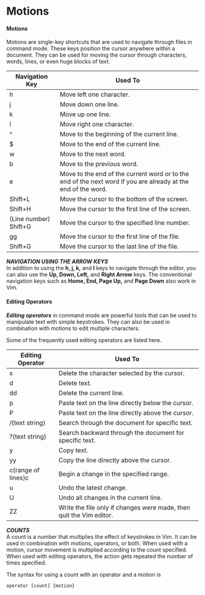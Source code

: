 # Motions

#### Motions

Motions are single-key shortcuts that are used to navigate through files in command mode. These keys position the cursor anywhere within a document. They can be used for moving the cursor through characters, words, lines, or even huge blocks of text.

Navigation Key | Used To
------- | -------
h | Move left one character.
j | Move down one line.
k | Move up one line.
l | Move right one character.
^ | Move to the beginning of the current line.
$ | Move to the end of the current line.
w | Move to the next word.
b | Move to the previous word.
e | Move to the end of the current word or to the end of the next word if you are already at the end of the word.
Shift+L | Move the cursor to the bottom of the screen.
Shift+H | Move the cursor to the first line of the screen.
(Line number) Shift+G | Move the cursor to the specified line number.
gg | Move the cursor to the first line of the file.
Shift+G | Move the cursor to the last line of the file.

**_NAVIGATION USING THE ARROW KEYS_**  
In addition to using the **h, j, k,** and **l** keys to navigate through the editor, you can also use the **Up, Down, Left,** and **Right Arrow** keys. The conventional navigation keys such as **Home, End, Page Up,** and **Page Down** also work in Vim.

#### Editing Operators

**_Editing operators_** in command mode are powerful tools that can be used to manipulate text with simple keystrokes. They can also be used in combination with motions to edit multiple characters.

Some of the frequently used editing operators are listed here.

Editing Operator | Used To
------- | -------
x | Delete the character selected by the cursor.
d | Delete text.
dd | Delete the current line.
p | Paste text on the line directly below the cursor.
P | Paste text on the line directly above the cursor.
/{text string} | Search through the document for specific text.
?{text string} | Search backward through the document for specific text.
y | Copy text.
yy | Copy the line directly above the cursor.
c{range of lines}c | Begin a change in the specified range.
u | Undo the latest change.
U | Undo all changes in the current line.
ZZ | Write the file only if changes were made, then quit the Vim editor.

  
**_COUNTS_**  
A count is a number that multiplies the effect of keystrokes in Vim. It can be used in combination with motions, operators, or both. When used with a motion, cursor movement is multiplied according to the count specified. When used with editing operators, the action gets repeated the number of times specified.

The syntax for using a count with an operator and a motion is 
```Vim
operator [count] {motion}
```